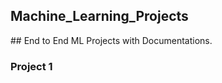 <h2>Machine_Learning_Projects</h2>
## End to End ML Projects with Documentations.

<h3> Project 1 </h3>
